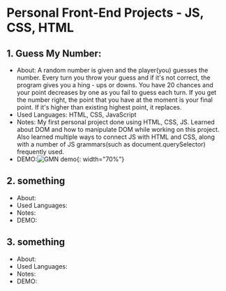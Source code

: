 # Personal Front-End Projects - JS, CSS, HTML

## 1. Guess My Number:

- About: A random number is given and the player(you) guesses the number. Every turn you throw your guess and if it's not correct, the program gives you a hing - ups or downs. You have 20 chances and your point decreases by one as you fail to guess each turn. If you get the number right, the point that you have at the moment is your final point. If it's higher than existing highest point, it replaces.
- Used Languages: HTML, CSS, JavaScript
- Notes: My first personal project done using HTML, CSS, JS. Learned about DOM and how to manipulate DOM while working on this project. Also learned multiple ways to connect JS with HTML and CSS, along with a number of JS grammars(such as document.querySelector) frequently used.
- DEMO:![GMN demo](https://user-images.githubusercontent.com/29809668/133076536-e4aee95d-fe4a-47b1-a97d-1a8dd7557043.gif){: width="70%"}


## 2. something

- About:
- Used Languages:
- Notes:
- DEMO:

## 3. something

- About:
- Used Languages:
- Notes:
- DEMO:
